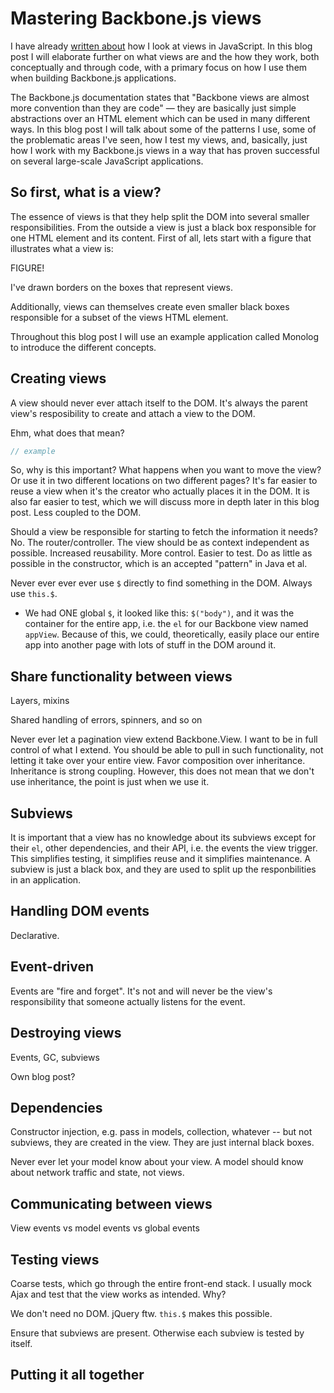 Mastering Backbone.js views
===========================

I have already [written about][responsible] how I look at views in
JavaScript. In this blog post I will elaborate further on what views are
and the how they work, both conceptually and through code, with a
primary focus on how I use them when building Backbone.js applications.

The Backbone.js documentation states that "Backbone views are almost
more convention than they are code" — they are basically just simple
abstractions over an HTML element which can be used in many different
ways. In this blog post I will talk about some of the patterns I use,
some of the problematic areas I've seen, how I test my views, and,
basically, just how I work with my Backbone.js views in a way that has
proven successful on several large-scale JavaScript applications.

So first, what is a view?
-------------------------

The essence of views is that they help split the DOM into several
smaller responsibilities. From the outside a view is just a black box
responsible for one HTML element and its content. First of all, lets
start with a figure that illustrates what a view is:

FIGURE!

I've drawn borders on the boxes that represent views.

Additionally, views can themselves create even smaller black boxes
responsible for a subset of the views HTML element.

Throughout this blog post I will use an example application called
Monolog to introduce the different concepts. 

Creating views
--------------

A view should never ever attach itself to the DOM. It's always the
parent view's resposibility to create and attach a view to the DOM.

Ehm, what does that mean?

```javascript
// example
```

So, why is this important? What happens when you want to move the view?
Or use it in two different locations on two different pages? It's far
easier to reuse a view when it's the creator who actually places it in
the DOM. It is also far easier to test, which we will discuss more in
depth later in this blog post. Less coupled to the DOM.

Should a view be responsible for starting to fetch the information it
needs? No. The router/controller. The view should be as context
independent as possible. Increased reusability. More control. Easier to
test. Do as little as possible in the constructor, which is an accepted
"pattern" in Java et al.

Never ever ever ever use `$` directly to find something in the DOM.
Always use `this.$`.

* We had ONE global `$`, it looked like this: `$("body")`, and it was
  the container for the entire app, i.e. the `el` for our Backbone view
  named `appView`. Because of this, we could, theoretically, easily
  place our entire app into another page with lots of stuff in the DOM
  around it.

Share functionality between views
---------------------------------

Layers, mixins

Shared handling of errors, spinners, and so on

Never ever let a pagination view extend Backbone.View. I want to be in
full control of what I extend. You should be able to pull in such
functionality, not letting it take over your entire view. Favor
composition over inheritance. Inheritance is strong coupling. However,
this does not mean that we don't use inheritance, the point is just when
we use it.

Subviews
--------

It is important that a view has no knowledge about its subviews except
for their `el`, other dependencies, and their API, i.e.  the events the
view trigger. This simplifies testing, it simplifies reuse and it
simplifies maintenance. A subview is just a black box, and they are used
to split up the responbilities in an application.

Handling DOM events
-------------------

Declarative.

Event-driven
------------

Events are "fire and forget". It's not and will never be the view's
responsibility that someone actually listens for the event.

Destroying views
----------------

Events, GC, subviews

Own blog post?

Dependencies
------------

Constructor injection, e.g. pass in models, collection, whatever -- but
not subviews, they are created in the view. They are just internal black
boxes.

Never ever let your model know about your view. A model should know
about network traffic and state, not views.

Communicating between views
---------------------------

View events vs model events vs global events

Testing views
-------------

Coarse tests, which go through the entire front-end stack. I usually
mock Ajax and test that the view works as intended. Why?

We don't need no DOM. jQuery ftw. `this.$` makes this possible.

Ensure that subviews are present. Otherwise each subview is tested by
itself.

Putting it all together
-----------------------

[responsible]: http://open.bekk.no/a-views-responsibility/
